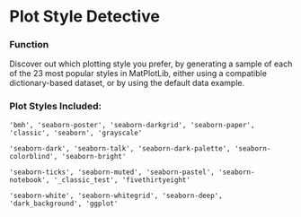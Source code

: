 # Plot Style Detective

### Function

Discover out which plotting style you prefer, by generating a sample of each of the 23 most popular styles in MatPlotLib, either using a compatible dictionary-based dataset, or by using the default data example. 

### Plot Styles Included:
```
'bmh', 'seaborn-poster', 'seaborn-darkgrid', 'seaborn-paper', 'classic', 'seaborn', 'grayscale' 

'seaborn-dark', 'seaborn-talk', 'seaborn-dark-palette', 'seaborn-colorblind', 'seaborn-bright' 

'seaborn-ticks', 'seaborn-muted', 'seaborn-pastel', 'seaborn-notebook', '_classic_test', 'fivethirtyeight' 

'seaborn-white', 'seaborn-whitegrid', 'seaborn-deep', 'dark_background', 'ggplot'
```

